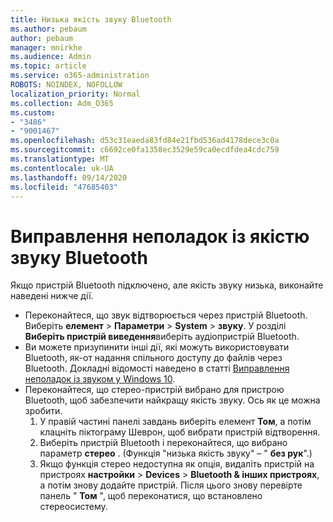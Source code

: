 ```yaml
---
title: Низька якість звуку Bluetooth
ms.author: pebaum
author: pebaum
manager: mnirkhe
ms.audience: Admin
ms.topic: article
ms.service: o365-administration
ROBOTS: NOINDEX, NOFOLLOW
localization_priority: Normal
ms.collection: Adm_O365
ms.custom:
- "3486"
- "9001467"
ms.openlocfilehash: d53c31eaeda83fd84e21fbd536ad4178dece3c0a
ms.sourcegitcommit: c6692ce0fa1358ec3529e59ca0ecdfdea4cdc759
ms.translationtype: MT
ms.contentlocale: uk-UA
ms.lasthandoff: 09/14/2020
ms.locfileid: "47685403"
---
```

# <a name="fix-bluetooth-audio-quality-issue"></a>Виправлення неполадок із якістю звуку Bluetooth

Якщо пристрій Bluetooth підключено, але якість звуку низька, виконайте наведені нижче дії.

- Переконайтеся, що звук відтворюється через пристрій Bluetooth. Виберіть **елемент**  >  **Параметри**  >  **System**  >  **звуку**. У розділі **Виберіть пристрій виведення**виберіть аудіопристрій Bluetooth.
- Ви можете призупинити інші дії, які можуть використовувати Bluetooth, як-от надання спільного доступу до файлів через Bluetooth. Докладні відомості наведено в статті [Виправлення неполадок із звуком у Windows 10](https://support.microsoft.com/help/4520288/windows-10-fix-sound-problems).
- Переконайтеся, що стерео-пристрій вибрано для пристрою Bluetooth, щоб забезпечити найкращу якість звуку. Ось як це можна зробити. 
    1. У правій частині панелі завдань виберіть елемент **Том**, а потім клацніть піктограму Шеврон, щоб вибрати пристрій відтворення.
    2. Виберіть пристрій Bluetooth і переконайтеся, що вибрано параметр **стерео** . (Функція "низька якість звуку" – " **без рук**".)
    3. Якщо функція стерео недоступна як опція, видаліть пристрій на пристроях **настройки**  >  **Devices**  >  **Bluetooth & інших пристроях**, а потім знову додайте пристрій. Після цього знову перевірте панель " **Том** ", щоб переконатися, що встановлено стереосистему.

